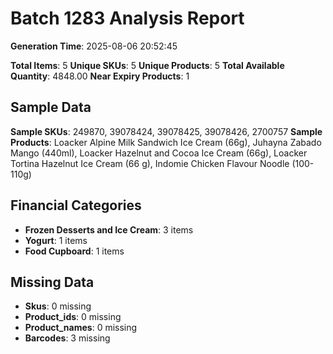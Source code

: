 # Batch 1283 Analysis Report

**Generation Time**: 2025-08-06 20:52:45

**Total Items**: 5
**Unique SKUs**: 5
**Unique Products**: 5
**Total Available Quantity**: 4848.00
**Near Expiry Products**: 1

## Sample Data
**Sample SKUs**: 249870, 39078424, 39078425, 39078426, 2700757
**Sample Products**: Loacker Alpine Milk Sandwich Ice Cream (66g), Juhayna Zabado Mango (440ml), Loacker Hazelnut and Cocoa Ice Cream (66g), Loacker Tortina Hazelnut Ice Cream (66 g), Indomie Chicken Flavour Noodle (100-110g)

## Financial Categories
- **Frozen Desserts and Ice Cream**: 3 items
- **Yogurt**: 1 items
- **Food Cupboard**: 1 items

## Missing Data
- **Skus**: 0 missing
- **Product_ids**: 0 missing
- **Product_names**: 0 missing
- **Barcodes**: 3 missing
